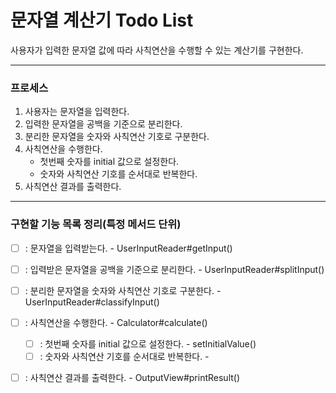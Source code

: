 # 문자열 계산기 Todo List

사용자가 입력한 문자열 값에 따라 사칙연산을 수행할 수 있는 계산기를 구현한다.

---

### 프로세스
1. 사용자는 문자열을 입력한다.
2. 입력한 문자열을 공백을 기준으로 분리한다.
3. 분리한 문자열을 숫자와 사칙연산 기호로 구분한다.
4. 사칙연산을 수행한다.
   - 첫번째 숫자를 initial 값으로 설정한다.
   - 숫자와 사칙연산 기호를 순서대로 반복한다.
5. 사칙연산 결과를 출력한다.

---

### 구현할 기능 목록 정리(특정 메서드 단위)
- [ ] : 문자열을 입력받는다. - UserInputReader#getInput()
- [ ] : 입력받은 문자열을 공백을 기준으로 분리한다. - UserInputReader#splitInput()
- [ ] : 분리한 문자열을 숫자와 사칙연산 기호로 구분한다. - UserInputReader#classifyInput()
- [ ] : 사칙연산을 수행한다. - Calculator#calculate()
   - [ ] : 첫번째 숫자를 initial 값으로 설정한다. - setInitialValue()
   - [ ] : 숫자와 사칙연산 기호를 순서대로 반복한다. - 
- [ ] : 사칙연산 결과를 출력한다. - OutputView#printResult()

